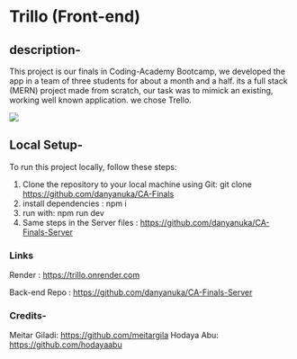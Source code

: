 # Trillo (Front-end)

## description-

This project is our finals in Coding-Academy Bootcamp, we developed the app in a team of three students for about a month and a half.
its a full stack (MERN) project made from scratch, our task was to mimick an existing, working well known application. we chose Trello.

![](/imgs/screenshot.png)

## Local Setup-

To run this project locally, follow these steps:

1. Clone the repository to your local machine using Git:
   git clone https://github.com/danyanuka/CA-Finals
2. install dependencies : npm i
3. run with: npm run dev
4. Same steps in the Server files : https://github.com/danyanuka/CA-Finals-Server

### Links

Render : https://trillo.onrender.com

Back-end Repo : https://github.com/danyanuka/CA-Finals-Server

### Credits-

Meitar Giladi: https://github.com/meitargila
Hodaya Abu: https://github.com/hodayaabu
